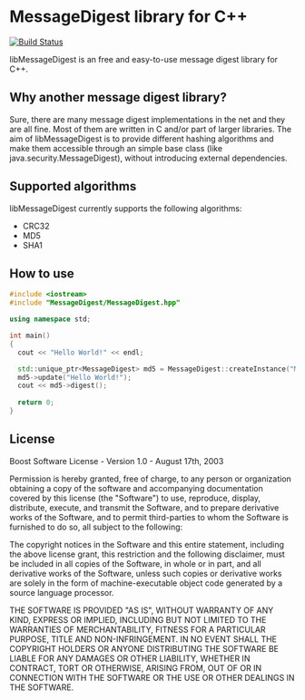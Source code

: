 MessageDigest library for C++
==================
[![Build Status](https://travis-ci.org/bschramke/message-digest.svg)](https://travis-ci.org/bschramke/message-digest)

libMessageDigest is an free and easy-to-use message digest library for C++.

Why another message digest library?
--------------------------------------
Sure, there are many message digest implementations in the net and they are all fine.
Most of them are written in C and/or part of larger libraries. The aim of libMessageDigest 
is to provide different hashing algorithms and make them accessible through an simple 
base class (like java.security.MessageDigest), without introducing external dependencies.

Supported algorithms
--------------------------------------
libMessageDigest currently supports the following algorithms:
* CRC32
* MD5
* SHA1

How to use
--------------------------------------
```c++
#include <iostream>
#include "MessageDigest/MessageDigest.hpp"

using namespace std;

int main()
{
  cout << "Hello World!" << endl;

  std::unique_ptr<MessageDigest> md5 = MessageDigest::createInstance("MD5");
  md5->update("Hello World!");
  cout << md5->digest();
  
  return 0;
}

```

License
--------------------------------------
Boost Software License - Version 1.0 - August 17th, 2003

Permission is hereby granted, free of charge, to any person or organization
obtaining a copy of the software and accompanying documentation covered by
this license (the "Software") to use, reproduce, display, distribute,
execute, and transmit the Software, and to prepare derivative works of the
Software, and to permit third-parties to whom the Software is furnished to
do so, all subject to the following:

The copyright notices in the Software and this entire statement, including
the above license grant, this restriction and the following disclaimer,
must be included in all copies of the Software, in whole or in part, and
all derivative works of the Software, unless such copies or derivative
works are solely in the form of machine-executable object code generated by
a source language processor.

THE SOFTWARE IS PROVIDED "AS IS", WITHOUT WARRANTY OF ANY KIND, EXPRESS OR
IMPLIED, INCLUDING BUT NOT LIMITED TO THE WARRANTIES OF MERCHANTABILITY,
FITNESS FOR A PARTICULAR PURPOSE, TITLE AND NON-INFRINGEMENT. IN NO EVENT
SHALL THE COPYRIGHT HOLDERS OR ANYONE DISTRIBUTING THE SOFTWARE BE LIABLE
FOR ANY DAMAGES OR OTHER LIABILITY, WHETHER IN CONTRACT, TORT OR OTHERWISE,
ARISING FROM, OUT OF OR IN CONNECTION WITH THE SOFTWARE OR THE USE OR OTHER
DEALINGS IN THE SOFTWARE.
